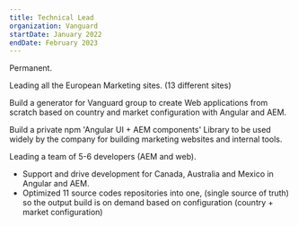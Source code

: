 ```yaml
---
title: Technical Lead
organization: Vanguard
startDate: January 2022
endDate: February 2023
---
```

Permanent.

Leading all the European Marketing sites. (13 different sites)

Build a generator for Vanguard group to create Web applications from scratch based on country and market configuration with Angular and AEM. 

Build a private npm 'Angular UI + AEM components' Library to be used widely by the company for building marketing websites and internal tools.  

Leading a team of 5-6 developers (AEM and web).

- Support and drive development for Canada, Australia and Mexico in Angular and AEM.
- Optimized 11 source codes repositories into one, (single source of truth) so the output build is on demand based on configuration (country + market configuration)

